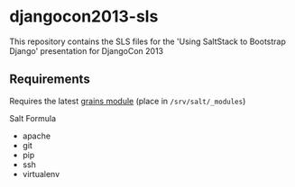 djangocon2013-sls
=================

This repository contains the SLS files for the 'Using SaltStack to Bootstrap Django' presentation for DjangoCon 2013

Requirements
------------

Requires the latest
[grains module](https://raw.github.com/saltstack/salt/develop/salt/modules/grains.py)
(place in `/srv/salt/_modules`)

Salt Formula

* apache
* git
* pip
* ssh
* virtualenv
